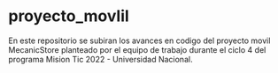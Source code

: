 # proyecto_movlil

En este repositorio se subiran los avances en codigo del proyecto movil MecanicStore planteado por el equipo de trabajo durante el ciclo 4 del programa Mision Tic 2022 - Universidad Nacional. 
